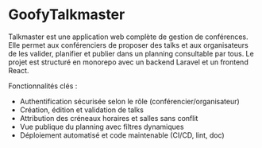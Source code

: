 # GoofyTalkmaster

Talkmaster est une application web complète de gestion de conférences. Elle permet aux conférenciers de proposer des talks et aux organisateurs de les valider, planifier et publier dans un planning consultable par tous.
Le projet est structuré en monorepo avec un backend Laravel et un frontend React.

Fonctionnalités clés :

- Authentification sécurisée selon le rôle (conférencier/organisateur)
- Création, édition et validation de talks
- Attribution des créneaux horaires et salles sans conflit
- Vue publique du planning avec filtres dynamiques
- Déploiement automatisé et code maintenable (CI/CD, lint, doc)
